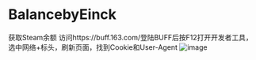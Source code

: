 # BalancebyEinck
获取Steam余额
访问https://buff.163.com/登陆BUFF后按F12打开开发者工具，选中网络+标头，刷新页面，找到Cookie和User-Agent
![image](https://user-images.githubusercontent.com/91471683/206141643-650b3222-e04c-44e6-ba59-245e908f3f1a.png)
